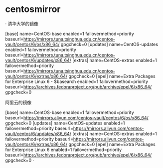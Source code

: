 # centosmirror
·
清华大学的镜像

[base]
name=CentOS-base
enabled=1
failovermethod=priority
baseurl=https://mirrors.tuna.tsinghua.edu.cn/centos-vault/centos/6/os/x86_64/
gpgcheck=0
[updates]
name=CentOS-updates
enabled=1
failovermethod=priority
baseurl=https://mirrors.tuna.tsinghua.edu.cn/centos-vault/centos/6/updates/x86_64/
[extras]
name=CentOS-extras
enabled=1
failovermethod=priority
baseurl=https://mirrors.tuna.tsinghua.edu.cn/centos-vault/centos/6/extras/x86_64/
gpgcheck=0
[epel]
name=Extra Packages for Enterprise Linux 6 - $basearch
enabled=1
failovermethod=priority
baseurl=https://archives.fedoraproject.org/pub/archive/epel/6/x86_64/
gpgcheck=0


阿里云的镜像 


[base]
name=CentOS-base
enabled=1
failovermethod=priority
baseurl=https://mirrors.aliyun.com/centos-vault/centos/6/os/x86_64/
gpgcheck=0
[updates]
name=CentOS-updates
enabled=1
failovermethod=priority
baseurl=https://mirrors.aliyun.com/centos-vault/centos/6/updates/x86_64/
[extras]
name=CentOS-extras
enabled=1
failovermethod=priority
baseurl=https://mirrors.aliyun.com/centos-vault/centos/6/extras/x86_64/
gpgcheck=0
[epel]
name=Extra Packages for Enterprise Linux 6 
enabled=1
failovermethod=priority
baseurl=https://archives.fedoraproject.org/pub/archive/epel/6/x86_64/
gpgcheck=0
·
